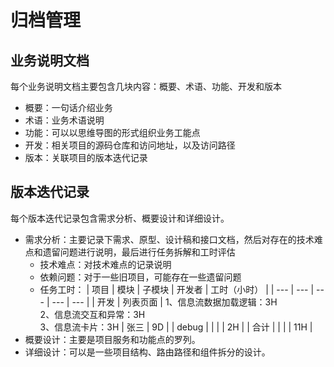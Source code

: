 # 归档管理

## 业务说明文档

每个业务说明文档主要包含几块内容：概要、术语、功能、开发和版本

- 概要：一句话介绍业务
- 术语：业务术语说明
- 功能：可以以思维导图的形式组织业务工能点
- 开发：相关项目的源码仓库和访问地址，以及访问路径
- 版本：关联项目的版本迭代记录

## 版本迭代记录

每个版本迭代记录包含需求分析、概要设计和详细设计。

- 需求分析：主要记录下需求、原型、设计稿和接口文档，然后对存在的技术难点和遗留问题进行说明，最后进行任务拆解和工时评估
  - 技术难点：对技术难点的记录说明
  - 依赖问题：对于一些旧项目，可能存在一些遗留问题
  - 任务工时：
    | 项目 | 模块 | 子模块 | 开发者 | 工时（小时） |
    | --- | --- | --- | --- | --- |
    | 开发 | 列表页面 | 1、信息流数据加载逻辑：3H <br>2、信息流交互和异常：3H<br>3、信息流卡片：3H | 张三 | 9D |
    | debug | | | | 2H |
    | 合计 | | | | 11H |
- 概要设计：主要是项目服务和功能点的罗列。
- 详细设计：可以是一些项目结构、路由路径和组件拆分的设计。

